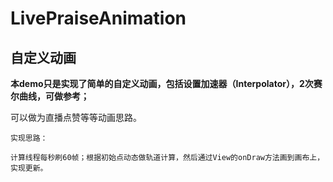 # LivePraiseAnimation


## 自定义动画

**本demo只是实现了简单的自定义动画，包括设置加速器（Interpolator），2次赛尔曲线，可做参考；**


可以做为直播点赞等等动画思路。


	实现思路：
	
	计算线程每秒刷60帧；根据初始点动态做轨道计算，然后通过View的onDraw方法画到画布上，实现更新。
